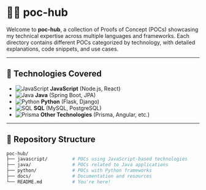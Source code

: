 # 🧑‍💻 poc-hub

Welcome to **poc-hub**, a collection of Proofs of Concept (POCs) showcasing my technical expertise across multiple languages and frameworks. Each directory contains different POCs categorized by technology, with detailed explanations, code snippets, and use cases.

---

## 🚀 Technologies Covered

- ![JavaScript](https://img.shields.io/badge/JavaScript-ES6-yellow) **JavaScript** (Node.js, React)
- ![Java](https://img.shields.io/badge/Java-17-blue) **Java** (Spring Boot, JPA)
- ![Python](https://img.shields.io/badge/Python-3.8-blue) **Python** (Flask, Django)
- ![SQL](https://img.shields.io/badge/SQL-PostgreSQL-lightblue) **SQL** (MySQL, PostgreSQL)
- ![Prisma](https://img.shields.io/badge/Prisma-ORM-blueviolet) **Other Technologies** (Prisma, Angular, etc.)

---

## 📂 Repository Structure

```bash
poc-hub/
├── javascript/         # POCs using JavaScript-based technologies
├── java/               # POCs related to Java applications
├── python/             # POCs with Python frameworks
├── docs/               # Documentation and resources
└── README.md           # You're here!
